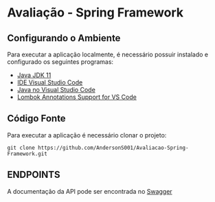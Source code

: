 # Avaliação - Spring Framework

## Configurando o Ambiente

Para executar a aplicação localmente, é necessário possuir instalado e configurado os seguintes programas:

- [Java JDK 11](https://adoptopenjdk.net/?variant=openjdk11&jvmVariant=hotspot)
- [IDE Visual Studio Code](https://code.visualstudio.com/Download)
- [Java no Visual Studio Code](https://code.visualstudio.com/docs/languages/java)
- [Lombok Annotations Support for VS Code](https://marketplace.visualstudio.com/items?itemName=GabrielBB.vscode-lombok)


## Código Fonte

Para executar a aplicação é necessário clonar o projeto:

```shell
git clone https://github.com/AndersonS001/Avaliacao-Spring-Framework.git
```

## ENDPOINTS

A documentação da API pode ser encontrada no [Swagger](https://avaliacao-spring.herokuapp.com/swagger-ui.html)